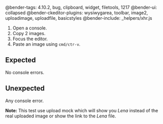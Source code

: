 ﻿@bender-tags: 4.10.2, bug, clipboard, widget, filetools, 1217
@bender-ui: collapsed
@bender-ckeditor-plugins: wysiwygarea, toolbar, image2, uploadimage, uploadfile, basicstyles
@bender-include: _helpers/xhr.js

1. Open a console.
1. Copy 2 images.
1. Focus the editor.
1. Paste an image using `cmd/ctr-v`.

## Expected

No console errors.

## Unexpected

Any console error.

**Note:** This test use upload mock which will show you *Lena* instead of the real uploaded image or show the link to the *Lena* file.

